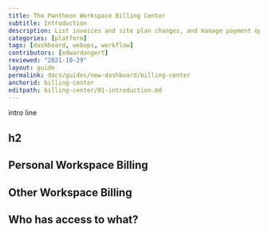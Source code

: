 ```yaml
---
title: The Pantheon Workspace Billing Center
subtitle: Introduction
description: List invoices and site plan changes, and manage payment options in the New Dashboard.
categories: [platform]
tags: [dashboard, webops, workflow]
contributors: [edwardangert]
reviewed: "2021-10-29"
layout: guide
permalink: docs/guides/new-dashboard/billing-center
anchorid: billing-center
editpath: billing-center/01-introduction.md
---
```


intro line

## h2

## Personal Workspace Billing

## Other Workspace Billing

## Who has access to what?